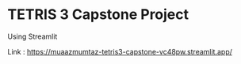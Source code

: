 # TETRIS 3 Capstone Project
Using Streamlit

Link : https://muaazmumtaz-tetris3-capstone-vc48pw.streamlit.app/
